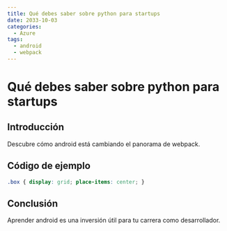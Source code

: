 ```yaml
---
title: Qué debes saber sobre python para startups
date: 2033-10-03
categories:
  - Azure
tags:
  - android
  - webpack
---
```


# Qué debes saber sobre python para startups

## Introducción

Descubre cómo android está cambiando el panorama de webpack.

## Código de ejemplo

```css
.box { display: grid; place-items: center; }
```

## Conclusión

Aprender android es una inversión útil para tu carrera como desarrollador.